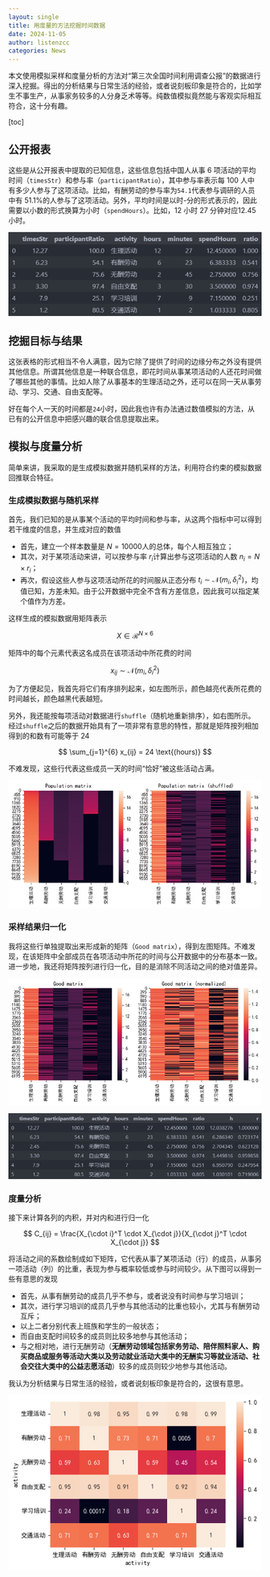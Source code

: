 ```yaml
---
layout: single
title: 用度量的方法挖掘时间数据
date: 2024-11-05
author: listenzcc
categories: News
---
```


本文使用模拟采样和度量分析的方法对“第三次全国时间利用调查公报”的数据进行深入挖掘。得出的分析结果与日常生活的经验，或者说刻板印象是符合的，比如学生不事生产，从事家务较多的人分身乏术等等。纯数值模拟竟然能与客观实际相互符合，这十分有趣。

[toc]

## 公开报表

这些是从公开报表中提取的已知信息，这些信息包括中国人从事 6 项活动的平均时间（`timesStr`）和参与率（`participantRatio`），其中参与率表示每 100 人中有多少人参与了这项活动。比如，有酬劳动的参与率为`54.1`代表参与调研的人员中有 $51.1\%$的人参与了这项活动。另外，平均时间是以时-分的形式表示的，因此需要以小数的形式换算为小时（`spendHours`）。比如，12 小时 27 分钟对应$12.45$小时。

![image.png](/assets/%E7%94%A8%E5%BA%A6%E9%87%8F%E7%9A%84%E6%96%B9%E6%B3%95%E6%8C%96%E6%8E%98%E6%97%B6%E9%97%B4%E6%95%B0%E6%8D%AE%20135dc9c7091480468ab8daf0b1951772/image.png)

## 挖掘目标与结果

这张表格的形式相当不令人满意，因为它除了提供了时间的边缘分布之外没有提供其他信息。所谓其他信息是一种联合信息，即花时间从事某项活动的人还花时间做了哪些其他的事情。比如人除了从事基本的生理活动之外，还可以在同一天从事劳动、学习、交通、自由支配等。

好在每个人一天的时间都是`24`小时，因此我也许有办法通过数值模拟的方法，从已有的公开信息中把感兴趣的联合信息提取出来。

## 模拟与度量分析

简单来讲，我采取的是生成模拟数据并随机采样的方法，利用符合约束的模拟数据回推联合特征。

### 生成模拟数据与随机采样

首先，我们已知的是从事某个活动的平均时间和参与率，从这两个指标中可以得到若干维度的信息，并生成对应的数值

- 首先，建立一个样本数量是 $N=10000$人的总体，每个人相互独立；
- 其次，对于某项活动来讲，可以按参与率 $r_i$计算出参与这项活动的人数 $n_i=N \times r_i$；
- 再次，假设这些人参与这项活动所花的时间服从正态分布 $t_i \sim \mathcal{N}(m_i, \delta_i^2)$，均值已知，方差未知。由于公开数据中完全不含有方差信息，因此我可以指定某个值作为方差。

这样生成的模拟数据用矩阵表示

$$
\tag{1} X \in \mathcal{R}^{N \times 6}
$$

矩阵中的每个元素代表这名成员在该项活动中所花费的时间

$$
x_{ij} \sim \mathcal{N}(m_i, \delta_i^2)
$$

为了方便起见，我首先将它们有序排列起来，如左图所示，颜色越亮代表所花费的时间越长，颜色越黑代表越短。

另外，我还能按每项活动对数据进行`shuffle`（随机地重新排序），如右图所示。经过`shuffle`之后的数据开始具有了一项非常有意思的特性，那就是矩阵按列相加得到的和数有可能等于 24

$$
\sum_{j=1}^{6} x_{ij} = 24 \text{(hours)}
$$

不难发现，这些行代表这些成员一天的时间“恰好”被这些活动占满。

![image.png](/assets/%E7%94%A8%E5%BA%A6%E9%87%8F%E7%9A%84%E6%96%B9%E6%B3%95%E6%8C%96%E6%8E%98%E6%97%B6%E9%97%B4%E6%95%B0%E6%8D%AE%20135dc9c7091480468ab8daf0b1951772/image%201.png)

### 采样结果归一化

我将这些行单独提取出来形成新的矩阵（`Good matrix`），得到左图矩阵。不难发现，在该矩阵中全部成员在各项活动中所花的时间与公开数据中的分布基本一致。进一步地，我还将矩阵按列进行归一化，目的是消除不同活动之间的绝对值差异。

![image.png](/assets/%E7%94%A8%E5%BA%A6%E9%87%8F%E7%9A%84%E6%96%B9%E6%B3%95%E6%8C%96%E6%8E%98%E6%97%B6%E9%97%B4%E6%95%B0%E6%8D%AE%20135dc9c7091480468ab8daf0b1951772/image%202.png)

![image.png](/assets/%E7%94%A8%E5%BA%A6%E9%87%8F%E7%9A%84%E6%96%B9%E6%B3%95%E6%8C%96%E6%8E%98%E6%97%B6%E9%97%B4%E6%95%B0%E6%8D%AE%20135dc9c7091480468ab8daf0b1951772/image%203.png)

### 度量分析

接下来计算各列的内积，并对内和进行归一化

$$
C_{ij} = \frac{X_{\cdot i}^T \cdot X_{\cdot j}}{X_{\cdot j}^T \cdot X_{\cdot j}}
$$

将活动之间的系数绘制成如下矩阵，它代表从事了某项活动（行）的成员，从事另一项活动（列）的比重，表现为参与概率较低或参与时间较少。从下图可以得到一些有意思的发现

- 首先，从事有酬劳动的成员几乎不参与，或者说没有时间参与学习培训；
- 其次，进行学习培训的成员几乎参与其他活动的比重也较小，尤其与有酬劳动互斥；
- 以上二者分别代表上班族和学生的一般状态；
- 而自由支配时间较多的成员则比较多地参与其他活动；
- 与之相对地，进行无酬劳动（**无酬劳动领域包括家务劳动、陪伴照料家人、购买商品或服务等活动大类以及劳动就业活动大类中的无酬实习等就业活动、社会交往大类中的公益志愿活动**）较多的成员则较少地参与其他活动。

我认为分析结果与日常生活的经验，或者说刻板印象是符合的，这很有意思。

![image.png](/assets/%E7%94%A8%E5%BA%A6%E9%87%8F%E7%9A%84%E6%96%B9%E6%B3%95%E6%8C%96%E6%8E%98%E6%97%B6%E9%97%B4%E6%95%B0%E6%8D%AE%20135dc9c7091480468ab8daf0b1951772/image%204.png)
